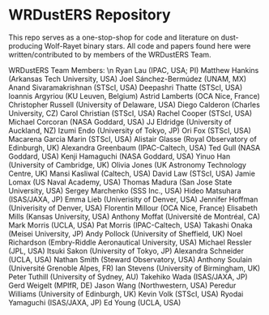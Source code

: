 # WRDustERS Repository

This repo serves as a one-stop-shop for code and literature on dust-producing Wolf-Rayet binary stars. All code and papers found here were written/contributed to by members of the WRDustERS Team.

WRDustERS Team Members: \n
    Ryan Lau (IPAC, USA; PI)
    Matthew Hankins (Arkansas Tech University, USA)
    Joel Sánchez-Bermúdez (UNAM, MX)
    Anand Sivaramakrishnan (STScI, USA)
    Deepashri Thatte (STScI, USA)
    Ioannis Argyriou (KU Leuven, Belgium)
    Astrid Lamberts (OCA Nice, France)
    Christopher Russell (University of Delaware, USA)
    Diego Calderon (Charles University, CZ)
    Carol Christian (STScI, USA)
    Rachel Cooper (STScI, USA)
    Michael Corcoran (NASA Goddard, USA)
    JJ Eldridge (University of Auckland, NZ)
    Izumi Endo (University of Tokyo, JP)
    Ori Fox (STScI, USA)
    Macarena Garcia Marin (STScI, USA)
    Alistair Glasse (Royal Observatory of Edinburgh, UK)
    Alexandra Greenbaum (IPAC-Caltech, USA)
    Ted Gull (NASA Goddard, USA)
    Kenji Hamaguchi (NASA Goddard, USA)
    Yinuo Han (University of Cambridge, UK)
    Olivia Jones (UK Astronomy Technology Centre, UK)
    Mansi Kasliwal (Caltech, USA)
    David Law (STScI, USA)
    Jamie Lomax (US Naval Academy, USA)
    Thomas Madura (San Jose State University, USA)
    Sergey Marchenko (SSS Inc., USA)
    Hideo Matsuhara (ISAS/JAXA, JP)
    Emma Lieb (Univerisity of Denver, USA)
    Jennifer Hoffman (Univerisity of Denver, USA)
    Florentin Millour (OCA Nice, France)
    Elisabeth Mills (Kansas University, USA)
    Anthony Moffat (Université de Montréal, CA)
    Mark Morris (UCLA, USA)
    Pat Morris (IPAC-Caltech, USA)
    Takashi Onaka (Meisei University, JP)
    Andy Pollock (University of Sheffield, UK)
    Noel Richardson (Embry-Riddle Aeronautical University, USA)
    Michael Ressler (JPL, USA)
    Itsuki Sakon (University of Tokyo, JP)
    Alexandra Schneider (UCLA, USA)
    Nathan Smith (Steward Observatory, USA)
    Anthony Soulain (Université Grenoble Alpes, FR)
    Ian Stevens (University of Birmingham, UK)
    Peter Tuthill (University of Sydney, AU)
    Takehiko Wada (ISAS/JAXA, JP)
    Gerd Weigelt (MPIfR, DE)
    Jason Wang (Northwestern, USA)
    Peredur Williams (University of Edinburgh, UK)
    Kevin Volk (STScI, USA)
    Ryodai Yamaguchi (ISAS/JAXA, JP)
    Ed Young (UCLA, USA)
